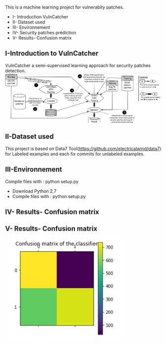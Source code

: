 
This is a machine learning project for vulnerabity patches.


* I- Introduction VulnCatcher
* II- Dataset used
* III- Environnement
* IV- Security patches prédiction
* V- Results- Confusion matrix

## I-Introduction to VulnCatcher
VulnCatcher a semi-supervised learning approach for security patches detection.
![picture](image.png)

## II-Dataset used
This project is based on Data7 Tool(https://github.com/electricalwind/data7) for Labeled examples and each fix commits for unlabeled examples.

## III-Environnement

Compile files with : python setup.py

<ul> <li> Download Python 2.7</li> <li> Compile files with : python setup.py </li> </ul> 

## IV- Results- Confusion matrix


## V- Results- Confusion matrix
![picture](results/confusion.png)

